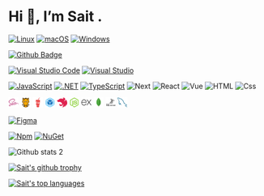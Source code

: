 <h1 align="left"> Hi 👋, I’m Sait .</h1>

[![Linux](https://svgshare.com/i/Zhy.svg)](https://svgshare.com/i/Zhy.svg)
[![macOS](https://svgshare.com/i/ZjP.svg)](https://svgshare.com/i/ZjP.svg)
[![Windows](https://svgshare.com/i/ZhY.svg)](https://svgshare.com/i/ZhY.svg)

[![Github Badge](https://img.shields.io/badge/-Github-000?style=quare&labelColor=000&logo=Github&logoColor=white&link=link)](link) 

[![Visual Studio Code](https://img.shields.io/badge/--007ACC?logo=visual%20studio%20code&logoColor=ffffff)](https://code.visualstudio.com/)
[![Visual Studio](https://badgen.net/badge/icon/visualstudio?icon=visualstudio&label)](https://visualstudio.microsoft.com)

[![JavaScript](https://img.shields.io/badge/--F7DF1E?logo=javascript&logoColor=000)](https://www.javascript.com/)
[![.NET](https://img.shields.io/badge/--512BD4?logo=.net&logoColor=ffffff)](https://dotnet.microsoft.com/)
[![TypeScript](https://img.shields.io/badge/--3178C6?logo=typescript&logoColor=ffffff)](https://www.typescriptlang.org/)
![Next](https://img.shields.io/badge/-Next.js-000000?logo=next.js&logoColor=FFFFFF)
![React](https://img.shields.io/badge/-React-61DAFB?logo=react&logoColor=FFFFFF)
![Vue](https://img.shields.io/badge/-Vue.js-4FC08D?logo=vue.js&logoColor=FFFFFF)
![HTML](https://img.shields.io/badge/-HTML-E34F26?logo=html5&logoColor=FFFFFF)
![Css](https://img.shields.io/badge/-CSS-1572B6?logo=css3&logoColor=FFFFFF)

<img src="https://raw.githubusercontent.com/devicons/devicon/master/icons/sass/sass-original.svg" alt="SCSS Icon" width="20" height="20"/> <img src="https://raw.githubusercontent.com/devicons/devicon/master/icons/grunt/grunt-original.svg" alt="Grunt Icon" width="20" height="20"/> <img src="https://raw.githubusercontent.com/devicons/devicon/master/icons/gulp/gulp-plain.svg" alt="Gulp Icon" width="20" height="20"/> <img src="https://raw.githubusercontent.com/devicons/devicon/master/icons/webpack/webpack-original.svg" alt="Webpack Icon" width="20" height="20"/> <img src="https://raw.githubusercontent.com/devicons/devicon/master/icons/nestjs/nestjs-plain.svg" alt="NestJS Icon" width="20" height="20"/> <img src="https://raw.githubusercontent.com/devicons/devicon/master/icons/nodejs/nodejs-original.svg" alt="Node.js Icon" width="20" height="20"/> <img src="https://raw.githubusercontent.com/devicons/devicon/master/icons/express/express-original.svg" alt="Express.js Icon" width="20" height="20"/> <img src="https://raw.githubusercontent.com/devicons/devicon/master/icons/mongodb/mongodb-original.svg" alt="MongoDB Icon" width="20" height="20"/> <img src="https://raw.githubusercontent.com/devicons/devicon/master/icons/microsoftsqlserver/microsoftsqlserver-plain-wordmark.svg" alt="Microsoft SQL Server Icon" width="20" height="20"/> <img src="https://raw.githubusercontent.com/devicons/devicon/master/icons/mysql/mysql-original.svg" alt="MySQL Icon" width="20" height="20"/>


[![Figma](https://img.shields.io/badge/--F24E1E?logo=figma&logoColor=ffffff)](https://www.figma.com/)

[![Npm](https://badgen.net/badge/icon/npm?icon=npm&label)](https://https://npmjs.com/)
[![NuGet](https://badgen.net/badge/icon/nuget?icon=nuget&label)](https://https://nuget.org/)


![Github stats 2](https://github-readme-stats.vercel.app/api?username=srgul&show_icons=true&theme=radical)

[![Sait's github trophy](https://github-profile-trophy.vercel.app/?username=srgul&row=1)](https://github.com/ryo-ma/github-profile-trophy)


[![Sait's top languages](https://github-readme-stats.vercel.app/api/top-langs/?username=srgul&theme=blue-green)](https://github.com/anuraghazra/github-readme-stats)
